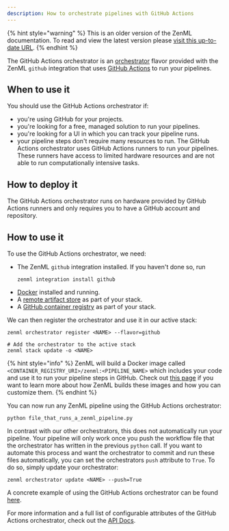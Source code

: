 ```yaml
---
description: How to orchestrate pipelines with GitHub Actions
---
```


{% hint style="warning" %}
This is an older version of the ZenML documentation. To read and view the latest version please [visit this up-to-date URL](https://docs.zenml.io).
{% endhint %}


The GitHub Actions orchestrator is an [orchestrator](./orchestrators.md) 
flavor provided with the ZenML `github` integration that uses [GitHub Actions](https://github.com/features/actions)
to run your pipelines.

## When to use it

You should use the GitHub Actions orchestrator if:
* you're using GitHub for your projects.
* you're looking for a free, managed solution to run your pipelines.
* you're looking for a UI in which you can track your pipeline
runs.
* your pipeline steps don't require many resources to run. The GitHub
Actions orchestrator uses GitHub Actions runners to run your pipelines. These 
runners have access to limited hardware resources and are not able to run 
computationally intensive tasks.

## How to deploy it

The GitHub Actions orchestrator runs on hardware provided by GitHub
Actions runners and only requires you to have a GitHub account and repository.

## How to use it

To use the GitHub Actions orchestrator, we need:

* The ZenML `github` integration installed. If you haven't done so, run 
    ```shell
    zenml integration install github
    ```
* [Docker](https://www.docker.com) installed and running.
* A [remote artifact store](../artifact-stores/artifact-stores.md) as part of 
your stack.
* A [GitHub container registry](../container-registries/github.md) as part of 
your stack.

We can then register the orchestrator and use it in our active stack:

```shell
zenml orchestrator register <NAME> --flavor=github

# Add the orchestrator to the active stack
zenml stack update -o <NAME>
```

{% hint style="info" %}
ZenML will build a Docker image called `<CONTAINER_REGISTRY_URI>/zenml:<PIPELINE_NAME>`
which includes your code and use it to run your pipeline steps in GitHub. 
Check out [this page](../../advanced-guide/pipelines/containerization.md)
if you want to learn more about how ZenML builds these images and how you can 
customize them.
{% endhint %}

You can now run any ZenML pipeline using the GitHub Actions orchestrator:

```shell
python file_that_runs_a_zenml_pipeline.py
```

In contrast with our other orchestrators, this does not automatically run
your pipeline. Your pipeline will only work once you push the workflow file
that the orchestrator has written in the previous `python` call.
If you want to automate this process and want the orchestrator to commit and
run these files automatically, you can set the orchestrators `push` attribute to
`True`. To do so, simply update your orchestrator:

```shell
zenml orchestrator update <NAME> --push=True
```

A concrete example of using the GitHub Actions orchestrator can be found 
[here](https://github.com/zenml-io/zenml/tree/main/examples/github_actions_orchestration).

For more information and a full list of configurable attributes of the GitHub 
Actions orchestrator, check out the [API Docs](https://apidocs.zenml.io/latest/api_docs/integrations/#zenml.integrations.github.orchestrators.github_actions_orchestrator.GitHubActionsOrchestrator).